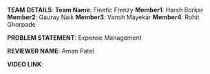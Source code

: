 **TEAM** **DETAILS**:
**Team Name**: Finetic Frenzy
**Member1**: Harsh Borkar
**Member2**: Gauray Naik
**Member3**: Vansh Mayekar
**Member4**: Rohit Ghorpade

**PROBLEM STATEMENT**:
Expense Management

**REVIEWER NAME**:
Aman Patel

**VIDEO LINK**:
